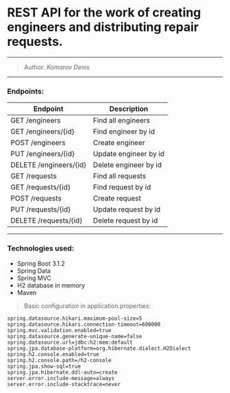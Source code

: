 # REST API for the work of creating engineers and distributing repair requests.

---

> Author: *Komarov Denis*

---

### Endpoints:

| Endpoint               | Description             |
|------------------------|-------------------------|
| GET /engineers         | Find all engineers      |
| GET /engineers/{id}    | Find engineer by id     |
| POST /engineers        | Create engineer         |
| PUT /engineers/{id}    | Update engineer by id   |
| DELETE /engineers/{id} | Delete engineer by id   |
| GET /requests          | Find all requests       |
| GET /requests/{id}     | Find request by id      |
| POST /requests         | Create request          |
| PUT /requests/{id}     | Update request by id    |
| DELETE /requests/{id}  | Delete request by id    |

---

### Technologies used:

- Spring Boot 3.1.2
- Spring Data
- Spring MVC
- H2 database in memory
- Maven

> Basic configuration in application.properties:
```
spring.datasource.hikari.maximum-pool-size=5 
spring.datasource.hikari.connection-timeout=600000 
spring.mvc.validation.enabled=true
spring.datasource.generate-unique-name=false
spring.datasource.url=jdbc:h2:mem:default
spring.jpa.database-platform=org.hibernate.dialect.H2Dialect
spring.h2.console.enabled=true
spring.h2.console.path=/h2-console
spring.jpa.show-sql=true
spring.jpa.hibernate.ddl-auto=create
server.error.include-message=always
server.error.include-stacktrace=never
```

